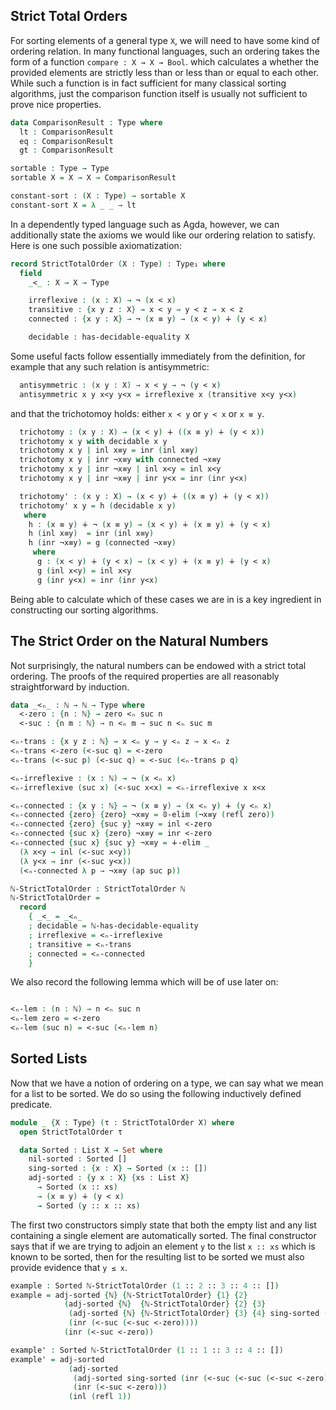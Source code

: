 <!--
```agda
{-# OPTIONS --without-K --safe #-}

module strict-total-order where

open import prelude
open import decidability
open import natural-numbers-functions
open import List-functions
```
-->

## Strict Total Orders

For sorting elements of a general type `X`, we will need to have some
kind of ordering relation.  In many functional languages, such an
ordering takes the form of a function `compare : X → X → Bool`.
which calculates a whether the provided elements are strictly less
than or less than or equal to each other.  While such a function is in
fact sufficient for many classical sorting algorithms, just the
comparison function itself is usually not sufficient to prove nice
properties.

```agda
data ComparisonResult : Type where
  lt : ComparisonResult
  eq : ComparisonResult
  gt : ComparisonResult

sortable : Type → Type
sortable X = X → X → ComparisonResult

constant-sort : (X : Type) → sortable X
constant-sort X = λ _ _ → lt
```

In a dependently typed language such as Agda, however, we can additionally
state the axioms we would like our ordering relation to satisfy.  Here is
one such possible axiomatization:

```agda
record StrictTotalOrder (X : Type) : Type₁ where
  field
    _<_ : X → X → Type

    irreflexive : (x : X) → ¬ (x < x)
    transitive : {x y z : X} → x < y → y < z → x < z
    connected : {x y : X} → ¬ (x ≡ y) → (x < y) ∔ (y < x)

    decidable : has-decidable-equality X
```
Some useful facts follow essentially immediately from the definition, for example
that any such relation is antisymmetric:

```agda
  antisymmetric : (x y : X) → x < y → ¬ (y < x)
  antisymmetric x y x<y y<x = irreflexive x (transitive x<y y<x)
```
and that the trichotomoy holds: either `x < y` or `y < x` or `x ≡ y`.

```agda
  trichotomy : (x y : X) → (x < y) ∔ ((x ≡ y) ∔ (y < x))
  trichotomy x y with decidable x y
  trichotomy x y | inl x≡y = inr (inl x≡y)
  trichotomy x y | inr ¬x≡y with connected ¬x≡y
  trichotomy x y | inr ¬x≡y | inl x<y = inl x<y
  trichotomy x y | inr ¬x≡y | inr y<x = inr (inr y<x)

  trichotomy' : (x y : X) → (x < y) ∔ ((x ≡ y) ∔ (y < x))
  trichotomy' x y = h (decidable x y)
   where
    h : (x ≡ y) ∔ ¬ (x ≡ y) → (x < y) ∔ (x ≡ y) ∔ (y < x)
    h (inl x≡y)  = inr (inl x≡y)
    h (inr ¬x≡y) = g (connected ¬x≡y)
     where
      g : (x < y) ∔ (y < x) → (x < y) ∔ (x ≡ y) ∔ (y < x)
      g (inl x<y) = inl x<y
      g (inr y<x) = inr (inr y<x)
```

Being able to calculate which of these cases we are in is a key
ingredient in constructing our sorting algorithms.

## The Strict Order on the Natural Numbers

Not surprisingly, the natural numbers can be endowed with a strict
total ordering.  The proofs of the required properties are all reasonably
straightforward by induction.

```agda
data _<ₙ_ : ℕ → ℕ → Type where
  <-zero : {n : ℕ} → zero <ₙ suc n
  <-suc : {n m : ℕ} → n <ₙ m → suc n <ₙ suc m

<ₙ-trans : {x y z : ℕ} → x <ₙ y → y <ₙ z → x <ₙ z
<ₙ-trans <-zero (<-suc q) = <-zero
<ₙ-trans (<-suc p) (<-suc q) = <-suc (<ₙ-trans p q)

<ₙ-irreflexive : (x : ℕ) → ¬ (x <ₙ x)
<ₙ-irreflexive (suc x) (<-suc x<x) = <ₙ-irreflexive x x<x

<ₙ-connected : {x y : ℕ} → ¬ (x ≡ y) → (x <ₙ y) ∔ (y <ₙ x)
<ₙ-connected {zero} {zero} ¬x≡y = 𝟘-elim (¬x≡y (refl zero))
<ₙ-connected {zero} {suc y} ¬x≡y = inl <-zero
<ₙ-connected {suc x} {zero} ¬x≡y = inr <-zero
<ₙ-connected {suc x} {suc y} ¬x≡y = ∔-elim _
  (λ x<y → inl (<-suc x<y))
  (λ y<x → inr (<-suc y<x))
  (<ₙ-connected λ p → ¬x≡y (ap suc p))

ℕ-StrictTotalOrder : StrictTotalOrder ℕ
ℕ-StrictTotalOrder =
  record
    { _<_ = _<ₙ_
    ; decidable = ℕ-has-decidable-equality
    ; irreflexive = <ₙ-irreflexive
    ; transitive = <ₙ-trans
    ; connected = <ₙ-connected
    }
```
We also record the following lemma which will be of use later on:

```agda

<ₙ-lem : (n : ℕ) → n <ₙ suc n
<ₙ-lem zero = <-zero
<ₙ-lem (suc n) = <-suc (<ₙ-lem n)

```

## Sorted Lists

Now that we have a notion of ordering on a type, we can say what we mean
for a list to be sorted.  We do so using the following inductively
defined predicate.

```agda
module _ {X : Type} (τ : StrictTotalOrder X) where
  open StrictTotalOrder τ

  data Sorted : List X → Set where
    nil-sorted : Sorted []
    sing-sorted : {x : X} → Sorted (x :: [])
    adj-sorted : {y x : X} {xs : List X}
      → Sorted (x :: xs)
      → (x ≡ y) ∔ (y < x)
      → Sorted (y :: x :: xs)
```

The first two constructors simply state that both the empty list and
any list containing a single element are automatically sorted.  The
final constructor says that if we are trying to adjoin an element `y`
to the list `x :: xs` which is known to be sorted, then for the
resulting list to be sorted we must also provide evidence that `y ≤
x`.

```agda
example : Sorted ℕ-StrictTotalOrder (1 :: 2 :: 3 :: 4 :: [])
example = adj-sorted {ℕ} {ℕ-StrictTotalOrder} {1} {2}
            (adj-sorted {ℕ}  {ℕ-StrictTotalOrder} {2} {3}
             (adj-sorted {ℕ} {ℕ-StrictTotalOrder} {3} {4} sing-sorted (inr (<-suc (<-suc (<-suc <-zero)))))
             (inr (<-suc (<-suc <-zero))))
            (inr (<-suc <-zero))

example' : Sorted ℕ-StrictTotalOrder (1 :: 1 :: 3 :: 4 :: [])
example' = adj-sorted
             (adj-sorted
              (adj-sorted sing-sorted (inr (<-suc (<-suc (<-suc <-zero)))))
              (inr (<-suc <-zero)))
             (inl (refl 1))
```
